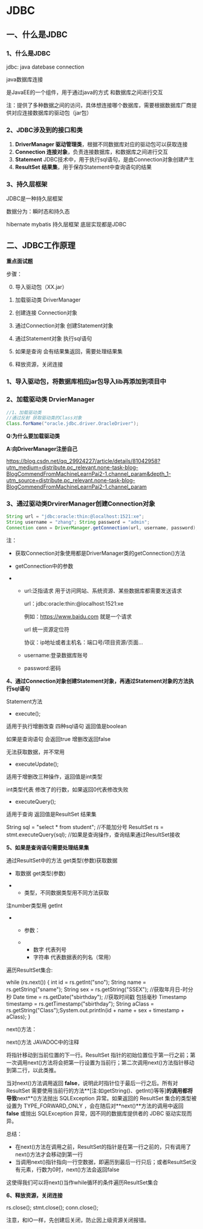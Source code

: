 # JDBC

## 一、什么是JDBC

### **1、什么是JDBC**

jdbc: java datebase connection

java数据库连接

是JavaEE的一个组件，用于通过java的方式 和数据库之间进行交互

注：提供了多种数据之间的访问，具体想连接哪个数据库，需要根据数据库厂商提供对应连接数据库的驱动包（jar包）

### **2、JDBC涉及到的接口和类**

1. **DriverManager 驱动管理类**，根据不同数据库对应的驱动包可以获取连接
2. **Connection 	连接对象**，负责连接数据库，和数据库之间进行交互
3. **Statement**	JDBC技术中，用于执行sql语句，是由Connection对象创建产生
4. **ResultSet**	**结果集**，用于保存Statement中查询语句的结果

### **3、持久层框架**

JDBC是一种持久层框架

数据分为：瞬时态和持久态

hibernate mybatis 持久层框架 底层实现都是JDBC

## **二、JDBC工作原理**

**重点面试题**

步骤：

0. 导入驱动包（XX.jar）

1. 加载驱动类 DriverManager
2. 创建连接  Connection对象
3. 通过Connection对象 创建Statement对象
4. 通过Statement对象 执行sql语句
5. 如果是查询 会有结果集返回，需要处理结果集
6. 释放资源，关闭连接

### **1、导入驱动包，将数据库相应jar包导入lib再添加到项目中**

### **2、加载驱动类 DrvierManager**

```java
//1、加载驱动类 
//通过反射 获取驱动类的Class对象
Class.forName("oracle.jdbc.driver.OracleDriver");
```

**Q:为什么要加载驱动类**

**A:向DriverManager注册自己**

https://blog.csdn.net/qq_29924227/article/details/81042958?utm_medium=distribute.pc_relevant.none-task-blog-BlogCommendFromMachineLearnPai2-1.channel_param&depth_1-utm_source=distribute.pc_relevant.none-task-blog-BlogCommendFromMachineLearnPai2-1.channel_param

### **3、通过驱动类DrvirerManager创建Connection对象**

```java
String url = "jdbc:oracle:thin:@localhost:1521:xe"; 
String username = "zhang"; String password = "admin"; 
Connection conn = DriverManager.getConnection(url, username, password);
```

注：

- 获取Connection对象使用都是DriverManager类的getConnection()方法

- getConnection中的参数

- - url:泛指请求 用于访问网站、系统资源、某些数据库都需要发送请求

    url：jdbc:oracle:thin:@localhost:1521:xe

    例如：https://www.baidu.com 就是一个请求

    url 统一资源定位符

    协议：ip地址或者主机名：端口号/项目资源/页面...

  - username:登录数据库账号

  - password:密码

**4、通过Connection对象创建Statement对象，再通过Statement对象的方法执行sql语句**

Statement方法

- execute();

适用于执行增删改查 四种sql语句 返回值是boolean

如果是查询语句 会返回true 增删改返回false

无法获取数据，并不常用

- executeUpdate();

适用于增删改三种操作，返回值是int类型

int类型代表 修改了的行数，如果返回0代表修改失败

- executeQuery();

适用于查询   返回值是ResultSet 结果集

String sql = "select * from student"; //不能加分号 ResultSet rs = stmt.executeQuery(sql); //如果是查询操作，查询结果通过ResultSet接收

**5、如果是查询语句需要处理结果集**

通过ResultSet中的方法 get类型(参数)获取数据

- 取数据 get类型(参数)

- - 类型，不同数据类型用不同方法获取

注number类型用 getInt

- - 参数：

  - - 数字  代表列号
    - 字符串 代表数据表的列名（常用）

遍历ResultSet集合:

while (rs.next()) {    int id = rs.getInt("sno");    String name = rs.getString("sname");    String sex = rs.getString("SSEX");    //获取年月日-时分秒    Date time = rs.getDate("sbirthday");    //获取时间戳 包括毫秒    Timestamp timestamp = rs.getTimestamp("sbirthday");    String aClass = rs.getString("Class");System.out.println(id + name + sex + timestamp + aClass); }

next()方法：

next()方法 JAVADOC中的注释

将指针移动到当前位置的下一行。ResultSet 指针的初始位置位于第一行之前；第一次调用next()方法将会把第一行设置为当前行；第二次调用next()方法指针移动到第二行，以此类推。

当对next()方法调用返回 **false**，说明此时指针位于最后一行之后。所有对 ResultSet 需要使用当前行的方法**[注:如getString()、getInt()等等]**的调用都将导致**next**()方法抛出 SQLException 异常。如果返回的 ResultSet 集合的类型被设置为 TYPE_FORWARD_ONLY ，会在随后对**next()**方法的调用中返回 **false** 或抛出 SQLException 异常，因不同的数据库提供者的 JDBC 驱动实现而异。

总结：

- 在next()方法在调用之前，ResultSet的指针是在第一行之前的，只有调用了next()方法才会移动到第一行
- 当调用next()指针指向一行空数据，即遍历到最后一行只后；或者ResultSet没有元素，行数为0时，next()方法会返回false

这使得我们可以将next()当作while循环的条件遍历ResultSet集合

**6、释放资源，关闭连接**

rs.close(); stmt.close(); conn.close();

注意，和IO一样，先创建后关闭，防止因上级资源关闭报错。